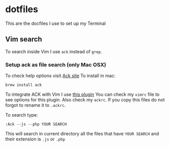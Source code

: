 dotfiles
========

This are the docfiles I use to set up my Terminal

## Vim search
To search inside Vim I use `ack` instead of `grep`. 
### Setup ack as file search (only Mac OSX)
To check help options visit [Ack site](http://beyondgrep.com/)
To install in mac:

```
brew install ack
```

To integrate ACK with Vim I use [this plugin](https://github.com/mileszs/ack.vim)
You can check my `vimrc` file to see options for this plugin. Also check my `ackrc`. If you copy this files do not forgot to rename it to `.ackrc`.

To search type:
```
:Ack --js --php YOUR SEARCH 
```
This will search in current directory all the files that have `YOUR SEARCH` and their extension is `.js` or `.php`
